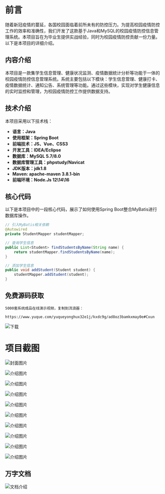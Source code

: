 # 前言

随着新冠疫情的蔓延，各国校园面临着前所未有的防控压力。为提高校园疫情防控工作的效率和准确性，我们开发了这款基于Java和MySQL的校园疫情防控信息管理系统。本项目旨在为毕业生提供实战经验，同时为校园疫情防控贡献一份力量。以下是本项目的详细介绍。

## 内容介绍

本项目是一款集学生信息管理、健康状况监测、疫情数据统计分析等功能于一体的校园疫情防控信息管理系统。系统主要包括以下模块：学生信息管理、健康打卡、疫情数据统计、通知公告、系统管理等功能。通过这些模块，实现对学生健康信息的实时监控和管理，为校园疫情防控工作提供数据支持。

## 技术介绍

本项目采用以下技术栈：

- **语言：Java**
- **使用框架：Spring Boot**
- **前端技术：JS、Vue、CSS3**
- **开发工具：IDEA/Eclipse**
- **数据库：MySQL 5.7/8.0**
- **数据库管理工具：phpstudy/Navicat**
- **JDK版本：jdk1.8**
- **Maven: apache-maven 3.8.1-bin**
- **前端环境：Node.Js 12\14\16**

## 核心代码

以下是本项目中的一段核心代码，展示了如何使用Spring Boot整合MyBatis进行数据库操作。

```java
// 引入MyBatis相关依赖
@Autowired
private StudentMapper studentMapper;

// 查询学生信息
public List<Student> findStudentsByName(String name) {
    return studentMapper.findStudentsByName(name);
}

// 添加学生信息
public void addStudent(Student student) {
    studentMapper.addStudent(student);
}
```

## 免费源码获取

```
5000套系统成品在线演示视频，复制到流浪器： 
```
```
https://www.yuque.com/yuqueyonghux32e1j/kxdc9g/ad8oz3bamkxmay0e#Cxun
```
![下载](https://img12.360buyimg.com/ddimg/jfs/t1/339687/11/1349/28408/68ad865fF412d7877/adaa650483a100f2.jpg)

# 项目截图

![封面图片](https://img12.360buyimg.com/ddimg/jfs/t1/307879/37/26722/183518/689e9ab7F78ac4e4f/7b175ba29ed0b119.jpg)

![介绍图片](https://img12.360buyimg.com/ddimg/jfs/t1/291546/16/26866/43790/689e9a97F894ead59/e5518783e3ae6088.jpg)

![介绍图片](https://img13.360buyimg.com/ddimg/jfs/t1/314131/15/26645/123632/689e9a96F8f60db02/e8fe4864ab7368bb.jpg)

![介绍图片](https://img14.360buyimg.com/ddimg/jfs/t1/308337/4/26486/47376/689e9a98F1f600172/2281b294d1969b6f.jpg)

![介绍图片](https://img13.360buyimg.com/ddimg/jfs/t1/317419/40/24464/42276/689e9a98Fb2c10d16/6700f85d4487f5ed.jpg)

![介绍图片](https://img11.360buyimg.com/ddimg/jfs/t1/320724/32/25112/24384/689e9a98Ff966ce20/25203f5b607fd832.jpg)

![介绍图片](https://img11.360buyimg.com/ddimg/jfs/t1/294618/30/25732/28060/689e9a99F183b77e4/80d7877d4d7ef234.jpg)

![介绍图片](https://img12.360buyimg.com/ddimg/jfs/t1/318536/35/25516/22828/689e9a99F9ae55055/dc40c39b79620ab1.jpg)

![介绍图片](https://img12.360buyimg.com/ddimg/jfs/t1/328054/22/4771/23458/689e9a9aFb6c3260a/a8c7cea3fe882108.jpg)

![介绍图片](https://img12.360buyimg.com/ddimg/jfs/t1/313897/20/26389/45608/689e9a9aF197acf5f/838084d81bc769b1.jpg)


## 万字文档
![文档介绍](https://img14.360buyimg.com/ddimg/jfs/t1/338393/1/3576/156947/68b1ad0cF74dc525c/ff9cd6c574295685.jpg)
